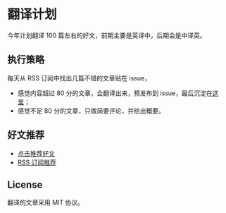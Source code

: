 # 翻译计划

今年计划翻译 100 篇左右的好文，前期主要是英译中，后期会是中译英。

## 执行策略

每天从 RSS 订阅中找出几篇不错的文章贴在 issue，

- 感觉内容超过 80 分的文章，会翻译出来，预发布到 issue，最后沉淀在[这里](https://www.barretlee.com/translation/)；
- 感觉不足 80 分的文章，只做简要评论，并给出概要。

## 好文推荐

- [点击推荐好文](https://github.com/barretlee/translation-plan/issues/new?assignees=&labels=%E5%BE%85%E7%BF%BB%E8%AF%91&template=----.md&title=%E6%96%87%E7%AB%A0%E6%A0%87%E9%A2%98)
- [RSS 订阅推荐](https://github.com/barretlee/translation-plan/issues/1)

## License

翻译的文章采用 MIT 协议。
